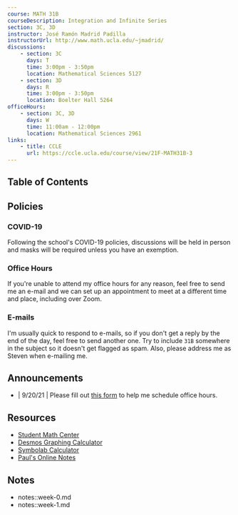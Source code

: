 ```yaml
---
course: MATH 31B
courseDescription: Integration and Infinite Series
section: 3C, 3D
instructor: José Ramón Madrid Padilla
instructorUrl: http://www.math.ucla.edu/~jmadrid/
discussions:
    - section: 3C
      days: T
      time: 3:00pm - 3:50pm
      location: Mathematical Sciences 5127
    - section: 3D
      days: R
      time: 3:00pm - 3:50pm
      location: Boelter Hall 5264
officeHours:
    - section: 3C, 3D
      days: W
      time: 11:00am - 12:00pm
      location: Mathematical Sciences 2961
links:
    - title: CCLE
      url: https://ccle.ucla.edu/course/view/21F-MATH31B-3
---
```


## Table of Contents

## Policies

### COVID-19

Following the school's COVID-19 policies, discussions will be held in person and masks will be required unless you have an exemption.

### Office Hours

If you're unable to attend my office hours for any reason, feel free to send me an e-mail and we can set up an appointment to meet at a different time and place, including over Zoom.

### E-mails

I'm usually quick to respond to e-mails, so if you don't get a reply by the end of the day, feel free to send another one. Try to include `31B` somewhere in the subject so it doesn't get flagged as spam. Also, please address me as Steven when e-mailing me.

## Announcements

-   | 9/20/21 | Please fill out [this form](https://forms.gle/rTCb8Ue7c5aSGmoK6) to help me schedule office hours.

## Resources

-   [Student Math Center](https://ww3.math.ucla.edu/student-math-center/)
-   [Desmos Graphing Calculator](https://www.desmos.com/calculator)
-   [Symbolab Calculator](https://www.symbolab.com/solver/calculus-calculator)
-   [Paul's Online Notes](https://tutorial.math.lamar.edu/classes/calcII/calcII.aspx)

## Notes

-   notes::week-0.md
-   notes::week-1.md
